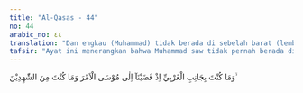 ```yaml
---
title: "Al-Qasas - 44"
no: 44
arabic_no: ٤٤
translation: "Dan engkau (Muhammad) tidak berada di sebelah barat (lembah suci Tuwa) ketika Kami menyampaikan perintah kepada Musa, dan engkau tidak (pula) termasuk orang-orang yang menyaksikan (kejadian itu)."
tafsir: "Ayat ini menerangkan bahwa Muhammad saw tidak pernah berada di sisi sebelah barat Lembah Suci thuwa, tempat Allah mewahyukan lembaran-lembaran Taurat kepada Musa. Ketika itu, Allah membebankan urusan-urusan kenabian kepadanya. Karena tidak termasuk salah seorang dari rombongan 70 orang yang telah terpilih untuk mendengarkan secara terperinci hal-hal yang diwahyukan Allah kepada Musa, maka Muhammad saw tidak mungkin menerangkan semua itu, kecuali dengan jalan wahyu dari Allah. Muhammad saw dapat menyampaikan hal-hal gaib yang telah lama terjadi serta tidak disaksikan dan dilihatnya sama sekali, padahal ia adalah seorang 'ummi tidak dapat membaca dan menulis, berada di tengah-tengah kaum yang 'ummi pula, dan tidak mengetahui sedikit pun tentang hal-hal tersebut. Hal itu merupakan bukti nyata bahwa Muhammad benar-benar nabi dan rasul Allah. Semua itu disampaikan dan dikisahkannya melalui perantaraan wahyu dari Allah. Firman Allah:\n\nDan mereka berkata, \"Mengapa dia tidak membawa tanda (bukti) kepada kami dari Tuhannya?\" Bukankah telah datang kepada mereka bukti (yang nyata) sebagaimana yang tersebut di dalam kitab-kitab yang dahulu? (thaha/20: 133)"
---
```


وَمَا كُنْتَ بِجَانِبِ الْغَرْبِيِّ اِذْ قَضَيْنَآ اِلٰى مُوْسَى الْاَمْرَ وَمَا كُنْتَ مِنَ الشّٰهِدِيْنَ ۙ

